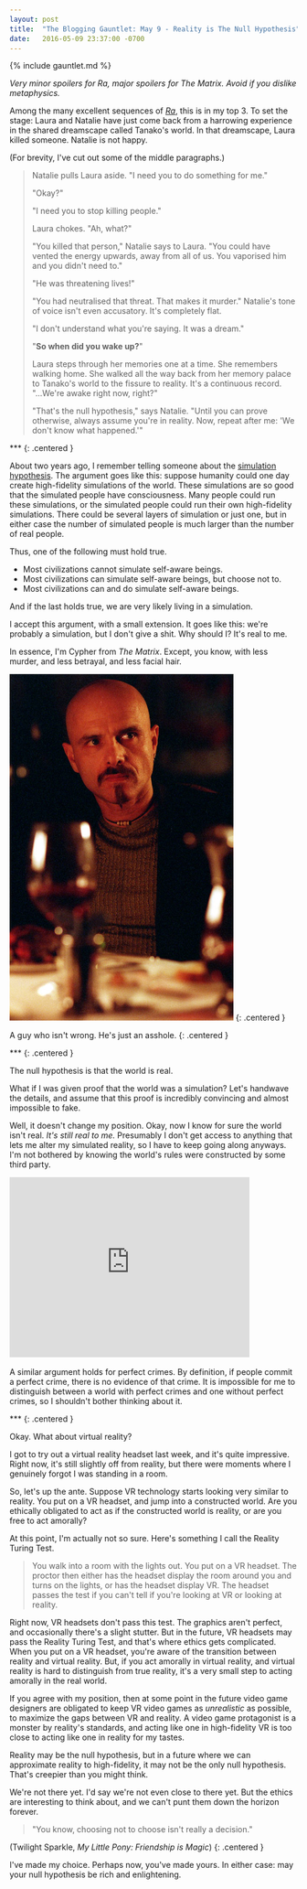 ```yaml
---
layout: post
title:  "The Blogging Gauntlet: May 9 - Reality is The Null Hypothesis"
date:   2016-05-09 23:37:00 -0700
---
```


{% include gauntlet.md %}

*Very minor spoilers for Ra, major spoilers for The Matrix. Avoid if you
dislike metaphysics.*

Among the many excellent sequences of [*Ra*](https://qntm.org/ra), this is in my top 3.
To set the stage: Laura and Natalie have just come back from a harrowing
experience in the shared dreamscape called Tanako's world.
In that dreamscape, Laura killed someone. Natalie is not happy.

(For brevity, I've cut out some of the middle paragraphs.)

> Natalie pulls Laura aside. "I need you to do something for me."
>
> "Okay?"
>
> "I need you to stop killing people."
>
> Laura chokes. "Ah, what?"
>
> "You killed that person," Natalie says to Laura. "You could have vented the energy upwards, away from all of us. You vaporised him and you didn't need to."
>
> "He was threatening lives!"
>
> "You had neutralised that threat. That makes it murder." Natalie's tone of voice isn't even accusatory. It's completely flat.
>
> "I don't understand what you're saying. It was a dream."
>
> "**So when did you wake up?**"
>
> Laura steps through her memories one at a time. She remembers walking home. She walked all the way back from her memory palace to Tanako's world to the fissure to reality. It's a continuous record. "...We're awake right now, right?"
> 
> "That's the null hypothesis," says Natalie. "Until you can prove otherwise, always assume you're in reality. Now, repeat after me: 'We don't know what happened.'"

\*\*\*
{: .centered }

About two years ago, I remember telling
someone about the [simulation hypothesis](https://en.wikipedia.org/wiki/Simulation_hypothesis).
The argument goes like this: suppose humanity could one day create
high-fidelity simulations of the world. These simulations are so good that
the simulated people have consciousness. Many people could run these
simulations, or the simulated people could run their own high-fidelity simulations.
There could be several layers of simulation or just one, but in either case
the number of simulated people is much larger than the number of real people.

Thus, one of the following must hold true.

* Most civilizations cannot simulate self-aware beings.
* Most civilizations can simulate self-aware beings, but choose not to.
* Most civilizations can and do simulate self-aware beings.

And if the last holds true, we are very likely living in a simulation.

I accept this argument, with a small extension. It goes like this: we're
probably a simulation, but I don't give a shit. Why should I? It's real to me.

In essence, I'm Cypher from *The Matrix*. Except, you know, with less murder,
and less betrayal, and less facial hair.

![Cypher](/public/may9/cypher.jpg)
{: .centered }

A guy who isn't wrong. He's just an asshole.
{: .centered }

\*\*\*
{: .centered }

The null hypothesis is that the world is real.

What if I was given proof that the world was a simulation? Let's handwave the
details, and assume that this proof is incredibly convincing and almost
impossible to fake.

Well, it doesn't change my position. Okay, now I know for sure the world isn't
real. *It's still real to me.* Presumably I don't get access to anything that
lets me alter my simulated reality, so I have to keep going along anyways.
I'm not bothered by knowing the world's rules were constructed by some third
party.

<div class="centered">
<iframe width="420" height="315" src="https://www.youtube.com/embed/BvTNyKIGXiI" frameborder="0" allowfullscreen></iframe>
</div>

A similar argument holds for perfect crimes. By definition, if people commit
a perfect
crime, there is no evidence of that crime. It is impossible for me to distinguish
between a world with perfect crimes and one without perfect crimes, so I shouldn't
bother thinking about it.

\*\*\*
{: .centered }

Okay. What about virtual reality?

I got to try out a virtual reality headset last week, and it's quite impressive.
Right now, it's still slightly off from reality, but there were moments where I
genuinely forgot I was standing in a room.

So, let's up the ante. Suppose VR technology starts looking very similar to
reality. You put on a VR headset, and jump into a constructed world. Are you
ethically obligated to act as if the constructed world is reality, or are you
free to act amorally?

At this point, I'm actually not so sure. Here's something I call the Reality
Turing Test.

> You walk into a room with the lights out. You put on a VR headset.
> The proctor then either has the headset display the room around you and turns
> on the lights, or has the headset display VR.
> The headset passes the test if you can't tell if you're looking at VR or
> looking at reality.

Right now, VR headsets don't pass this test. The graphics aren't perfect,
and occasionally there's a slight stutter. But in the future, VR headsets
may pass the Reality Turing Test, and that's where ethics gets complicated.
When you put on a VR headset, you're aware of the transition between reality
and virtual reality. But, if you act amorally in virtual reality, and virtual
reality is hard to distinguish from true reality, it's a very small step to
acting amorally in the real world.

If you agree with my position, then at some point in the future video game
designers are obligated to keep VR video games as *unrealistic* as possible, to
maximize the gaps between VR and reality. A video game protagonist is a monster
by reality's standards, and acting like one in high-fidelity VR is too close
to acting like one in reality for my tastes.

Reality may be the null hypothesis, but in a future where we can approximate
reality to high-fidelity, it may not be the only null hypothesis. That's creepier
than you might think.

We're not there yet. I'd say we're not even close to there yet. But the ethics
are interesting to think about, and we can't punt them down the horizon forever.

> "You know, choosing not to choose isn't really a decision."

(Twilight Sparkle, *My Little Pony: Friendship is Magic*)
{: .centered }

I've made my choice. Perhaps now, you've made yours. In either case: may your
null hypothesis be rich and enlightening.
